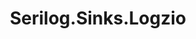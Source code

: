 ---
title: Serilog.Sinks.Logzio
url: https://github.com/asperheim/serilog-sinks-logzio
logo:
  logofile: dotnet.svg
  orientation: vertical
shipping-summary:
  data-source: .NET code
---
